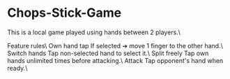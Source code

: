 # Chops-Stick-Game
This is a local game played using hands between 2 players.\\


Feature	rules\\
Own hand tap	    If selected ➔ move 1 finger to the other hand.\\
Switch hands	    Tap non-selected hand to select it.\\
Split freely	    Tap own hands unlimited times before attacking.\\
Attack	          Tap opponent's hand when ready.\\
